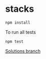 # stacks

```
npm install
```

To run all tests

```
npm test
```

[Solutions branch](https://github.com/gSchool/stacks/tree/solutions)
